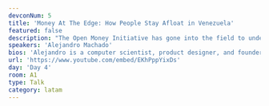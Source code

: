 ```yaml
---
devconNum: 5
title: 'Money At The Edge: How People Stay Afloat in Venezuela'
featured: false
description: "The Open Money Initiative has gone into the field to understand how Venezuelans survive in the midst of heavy capital controls, criminalization of free markets, and hyperinflation. We'll share stories from places like Cúcuta, where worthless bills are used as art and home decor, and Caracas, where individuals are saving in bitcoin, trading it for local currency only at times of essential purchases. We'll discuss concepts for products and services in places where regimes have a tight grip on society, and how they relate to cryptocurrency."
speakers: 'Alejandro Machado'
bios: 'Alejandro is a computer scientist, product designer, and founder of the Open Money Initiative. He’s focused on inspiring and shaping digital money products so they can be used by more Venezuelans.'
url: 'https://www.youtube.com/embed/EKhPppYixDs'
day: 'Day 4'
room: A1
type: Talk
category: latam
---
```

